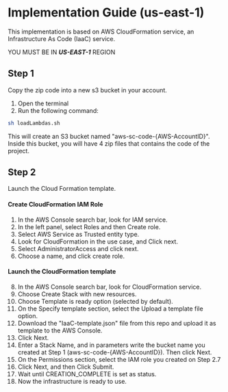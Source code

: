 # Implementation Guide (us-east-1)
This implementation is based on AWS CloudFormation service, an Infrastructure As Code (IaaC) service. 

YOU MUST BE IN ***US-EAST-1*** REGION

## Step 1 
Copy the zip code into a new s3 bucket in your account.

1. Open the terminal
2. Run the following command:
```bash
sh loadLambdas.sh
```

This will create an S3 bucket named "aws-sc-code-{AWS-AccountID}". Inside this bucket, you will have 4 zip files that contains the code of the project. 
## Step 2
Launch the Cloud Formation template.

#### Create CloudFormation IAM Role
1. In the AWS Console search bar, look for IAM service.
3. In the left panel, select Roles and then Create role.
4. Select AWS Service as Trusted entity type.
5. Look for CloudFormation in the use case, and Click next.
6. Select AdministratorAccess and click next.
7. Choose a name, and click create role.

#### Launch the CloudFormation template
8. In the AWS Console search bar, look for CloudFormation service.
9. Choose Create Stack with new resources.
10. Choose Template is ready option (selected by default).
11. On the Specify template section, select the Upload a template file option.
12. Download the "IaaC-template.json" file from this repo and upload it as template to the AWS Console.
13. Click Next.
14. Enter a Stack Name, and in parameters write the bucket name you created at Step 1 (aws-sc-code-{AWS-AccountID}). Then click Next.
15. On the Permissions section, select the IAM role you created on Step 2.7
16. Click Next, and then Click Submit.
17. Wait until CREATION_COMPLETE is set as status.
18. Now the infrastructure is ready to use.
